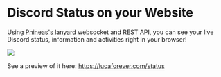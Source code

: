 # Discord Status on your Website
Using <a href="https://github.com/Phineas/lanyard">Phineas's lanyard</a> websocket and REST API, you can see your live Discord status, information and activities right in your browser!

<a href="https://lucaforever.com/status/"><img src="https://user-images.githubusercontent.com/58527636/184904766-cd30e409-3426-4cc1-9a80-ffab68f323c6.png"/></a>

See a preview of it here: https://lucaforever.com/status
